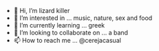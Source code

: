 - 👋 Hi, I’m lizard killer
- 👀 I’m interested in ... music, nature, sex and food
- 🌱 I’m currently learning ... greek 
- 💞️ I’m looking to collaborate on ... a band
- 📫 How to reach me ... @cerejacasual 

<!---
cerejacasual/cerejacasual is a ✨ special ✨ repository because its `README.md` (this file) appears on your GitHub profile.
You can click the Preview link to take a look at your changes.
--->
